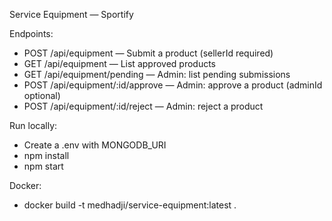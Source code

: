 Service Equipment — Sportify

Endpoints:
- POST /api/equipment — Submit a product (sellerId required)
- GET /api/equipment — List approved products
- GET /api/equipment/pending — Admin: list pending submissions
- POST /api/equipment/:id/approve — Admin: approve a product (adminId optional)
- POST /api/equipment/:id/reject — Admin: reject a product

Run locally:
- Create a .env with MONGODB_URI
- npm install
- npm start

Docker:
- docker build -t medhadji/service-equipment:latest .
